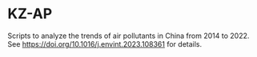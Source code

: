 # KZ-AP
Scripts to analyze the trends of air pollutants in China from 2014 to 2022. See https://doi.org/10.1016/j.envint.2023.108361 for details.
